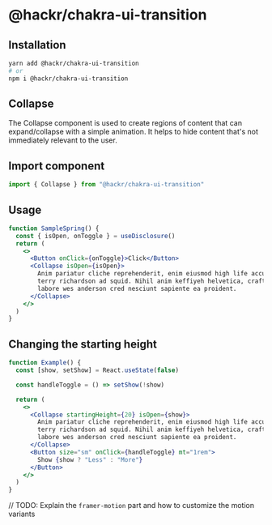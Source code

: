 # @hackr/chakra-ui-transition

## Installation

```sh
yarn add @hackr/chakra-ui-transition
# or
npm i @hackr/chakra-ui-transition
```

## Collapse

The Collapse component is used to create regions of content that can
expand/collapse with a simple animation. It helps to hide content that's not
immediately relevant to the user.

## Import component

```jsx
import { Collapse } from "@hackr/chakra-ui-transition"
```

## Usage

```jsx
function SampleSpring() {
  const { isOpen, onToggle } = useDisclosure()
  return (
    <>
      <Button onClick={onToggle}>Click</Button>
      <Collapse isOpen={isOpen}>
        Anim pariatur cliche reprehenderit, enim eiusmod high life accusamus
        terry richardson ad squid. Nihil anim keffiyeh helvetica, craft beer
        labore wes anderson cred nesciunt sapiente ea proident.
      </Collapse>
    </>
  )
}
```

## Changing the starting height

```jsx
function Example() {
  const [show, setShow] = React.useState(false)

  const handleToggle = () => setShow(!show)

  return (
    <>
      <Collapse startingHeight={20} isOpen={show}>
        Anim pariatur cliche reprehenderit, enim eiusmod high life accusamus
        terry richardson ad squid. Nihil anim keffiyeh helvetica, craft beer
        labore wes anderson cred nesciunt sapiente ea proident.
      </Collapse>
      <Button size="sm" onClick={handleToggle} mt="1rem">
        Show {show ? "Less" : "More"}
      </Button>
    </>
  )
}
```

// TODO: Explain the `framer-motion` part and how to customize the motion
variants
